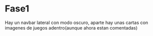 # Fase1
Hay un navbar lateral con modo oscuro, aparte hay unas cartas con imagenes de juegos adentro(aunque ahora estan comentadas)
